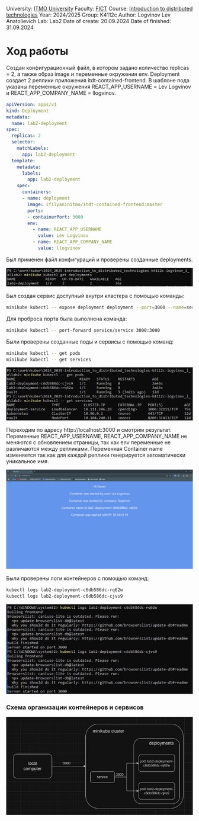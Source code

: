 University: [ITMO University](https://itmo.ru/ru/)
Faculty: [FICT](https://fict.itmo.ru)
Course: [Introduction to distributed technologies](https://github.com/itmo-ict-faculty/introduction-to-distributed-technologies)
Year: 2024/2025
Group: K4112c
Author: Logvinov Lev Anatolievich
Lab: Lab2
Date of create: 20.09.2024
Date of finished: 31.09.2024

# Ход работы

Создан конфигурационный файл, в котором задано количество replicas = 2, а также образ image и переменные окружения env. Deployment создает 2 реплики приложения itdt-contained-frontend. В шаблоне пода указаны переменные окружения REACT_APP_USERNAME = Lev Logvinov и REACT_APP_COMPANY_NAME = llogvinov.

```yaml
apiVersion: apps/v1
kind: Deployment
metadata:
  name: lab2-deployment
spec:
  replicas: 2
  selector:
    matchLabels:
      app: lab2-deployment
  template:
    metadata:
      labels:
        app: lab2-deployment
    spec:
      containers:
      - name: deployment
        image: ifilyaninitmo/itdt-contained-frontend:master
        ports:
        - containerPort: 3000
        env:
          - name: REACT_APP_USERNAME
            value: Lev Logvinov
          - name: REACT_APP_COMPANY_NAME
            value: llogvinov
```

Был применен файл конфигураций и проверены созданные deployments.

![](deployments.jpg)

Был создан сервис доступный внутри кластера с помощью команды:
```bash
minikube kubectl -- expose deployment deployment --port=3000 --name=service --type=ClusterIP
```

Для проброса порта была выполнена команда:
```bash
minikube kubectl -- port-forward service/service 3000:3000
```

Были проверены созданные поды и сервисы с помощью команд:
```bash
minikube kubectl -- get pods
minikube kubectl -- get services
```

![](pods_and_services.jpg)

Переходим по адресу http://localhost:3000 и смотрим результат. Переменные REACT_APP_USERNAME, REACT_APP_COMPANY_NAME не меняются с обновлением страницы, так как env переменные не различаются между репликами. Переменная Container name изменяется так как для каждой реплики генерируется автоматически уникальное имя.

![](localhost.jpg)

Были проверены логи контейнеров с помощью команд:
```bash
kubectl logs lab2-deployment-c6db586dc-rq62w
kubectl logs lab2-deployment-c6db586dc-cjvs9
```

![](logs.jpg)

### Схема организации контейнеров и сервисов
![](schema.jpg)
